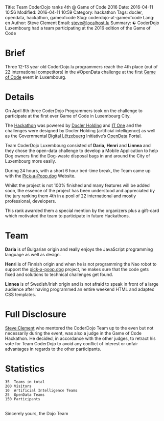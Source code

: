 Title: Team CoderDojo ranks 4th @ Game of Code 2016
Date: 2016-04-11 10:56
Modified: 2016-04-11 10:59
Category: hackathon
Tags: docler, opendata, hackathon, gameofcode
Slug: coderdojo-at-gameofcode
Lang: en
Author: Steve Clement
Email: steve@localhost.lu
Summary: :yin_yang: CoderDojo Luxembourg had a team participating at the 2016 edition of the Game of Code

# Brief

Three 12-13 year old CoderDojo.lu programmers reach the 4th place (out of 22 international competitors) in the #OpenData challenge at the first <a href="http://gameofcode.eu" target="_blank">Game of Code</a> event in Luxembourg.

# Details

On April 8th three CoderDojo Programmers took on the challenge to participate at the first ever Game of Code in Luxembourg City.

The <a href="https://en.wikipedia.org/wiki/Hackathon" target="_blank">Hackathon</a> was powered by <a href="http://doclerholding.com" target="_blank">Docler Holding</a> and <a href="http://itone.lu" target="_blank">IT One</a> and the challenges were designed by Docler Holding (artificial intelligence) as well as the Governmental <a href="http://www.digital-luxembourg.public.lu/en/index.html" target="_blank">Digital Lëtzebuerg</a> Initiative’s <a href="http://data.public.lu" target="_blank">OpenData</a> Portal.

Team CoderDojo Luxembourg consisted of **Daria**, **Henri** and **Linnea** and they chose the open-data challenge to develop a Mobile Application to help Dog owners find the Dog-waste disposal bags in and around the City of Luxembourg more easily.

During 24 hours, with a short 6 hour bed-time break, the Team came up with the <a href="http://Pick-a-Poop.dog" target="_blank">Pick-a-Poop.dog</a> Website.

Whilst the project is not 100% finished and many features will be added soon, the essence of the project has been understood and appreciated by the jury ranking them 4th in a pool of 22 international and mostly professional, developers.

This rank awarded them a special mention by the organizers plus a gift-card which motivated the team to participate in future Hackathons.

# Team

**Daria** is of Bulgarian origin and really enjoys the JavaScript programming language as well as design.

**Henri** is of Finnish origin and when he is not programming the Nao robot to support the <a href="https://pick-a-poop.dog" target="_blank">pick-a-poop.dog</a> project, he makes sure that the code gets fixed and solutions to technical challenges get found.

**Linnea** is of Swedish/Irish origin and is not afraid to speak in front of a large audience after having programmed an entire weekend HTML and adapted CSS templates.

# Full Disclosure

<a href="https://twitter.com/SteveClement" target="_blank">Steve Clement</a> who mentored the CoderDojo Team up to the even but not necessarily during the event, was also a judge in the Game of Code Hackathon. He decided, in accordance with the other judges, to retract his vote for Team CoderDojo to avoid any conflict of interest or unfair advantages in regards to the other participants.

# Statistics

```
35  Teams in total
200 Visitors
10  Artificial Intelligence Teams
25  OpenData Teams
150 Participants
```
<br />
Sincerely yours, the Dojo Team